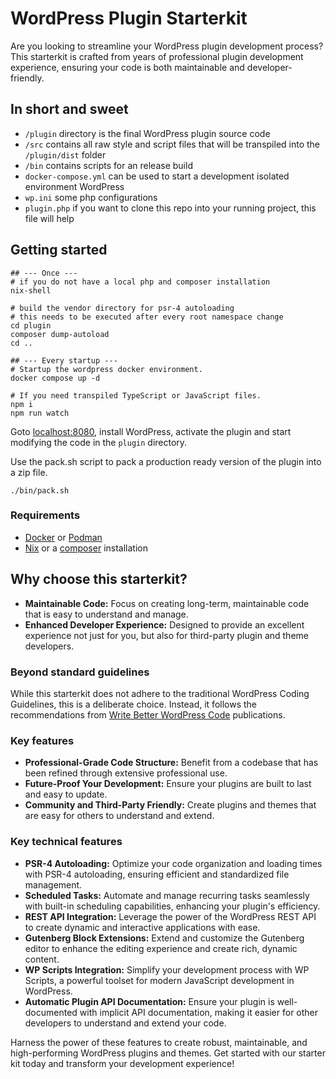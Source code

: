# WordPress Plugin Starterkit

Are you looking to streamline your WordPress plugin development process? 
This starterkit is crafted from years of professional plugin development 
experience, ensuring your code is both maintainable and developer-friendly.

## In short and sweet

- `/plugin` directory is the final WordPress plugin source code
- `/src` contains all raw style and script files that will be transpiled into the `/plugin/dist` folder
- `/bin` contains scripts for an release build
- `docker-compose.yml` can be used to start a development isolated environment WordPress
- `wp.ini` some php configurations
- `plugin.php` if you want to clone this repo into your running project, this file will help


## Getting started

```shell
## --- Once ---
# if you do not have a local php and composer installation
nix-shell

# build the vendor directory for psr-4 autoloading
# this needs to be executed after every root namespace change
cd plugin
composer dump-autoload
cd ..

## --- Every startup ---
# Startup the wordpress docker environment.
docker compose up -d

# If you need transpiled TypeScript or JavaScript files.
npm i
npm run watch
```

Goto [localhost:8080](http://localhost:8080/), install WordPress, activate 
the plugin and start modifying the code in the `plugin` directory.

Use the pack.sh script to pack a production ready version of the plugin into a zip file.

```shell
./bin/pack.sh
```

### Requirements

- [Docker](https://www.docker.com/) or [Podman](https://podman.io/)
- [Nix](https://nix.dev/) or a [composer](https://getcomposer.org/) installation


## Why choose this starterkit?

- **Maintainable Code:** Focus on creating long-term, maintainable code that is easy to understand and manage.
- **Enhanced Developer Experience:** Designed to provide an excellent experience not just for you, but also for third-party plugin and theme developers.

### Beyond standard guidelines

While this starterkit does not adhere to the traditional WordPress Coding 
Guidelines, this is a deliberate choice. Instead, it follows the 
recommendations from [Write Better WordPress Code](https://medium.com/write-better-wordpress-code) publications.

### Key features

- **Professional-Grade Code Structure:** Benefit from a codebase that has been refined through extensive professional use.
- **Future-Proof Your Development:** Ensure your plugins are built to last and easy to update.
- **Community and Third-Party Friendly:** Create plugins and themes that are easy for others to understand and extend.

### Key technical features
 
- **PSR-4 Autoloading:** Optimize your code organization and loading times with PSR-4 autoloading, ensuring efficient and standardized file management.
- **Scheduled Tasks:** Automate and manage recurring tasks seamlessly with built-in scheduling capabilities, enhancing your plugin's efficiency.
- **REST API Integration:** Leverage the power of the WordPress REST API to create dynamic and interactive applications with ease.
- **Gutenberg Block Extensions:** Extend and customize the Gutenberg editor to enhance the editing experience and create rich, dynamic content.
- **WP Scripts Integration:** Simplify your development process with WP Scripts, a powerful toolset for modern JavaScript development in WordPress.
- **Automatic Plugin API Documentation:** Ensure your plugin is well-documented with implicit API documentation, making it easier for other developers to understand and extend your code.

Harness the power of these features to create robust, maintainable, and high-performing WordPress plugins and themes. Get started with our starter kit today and transform your development experience!